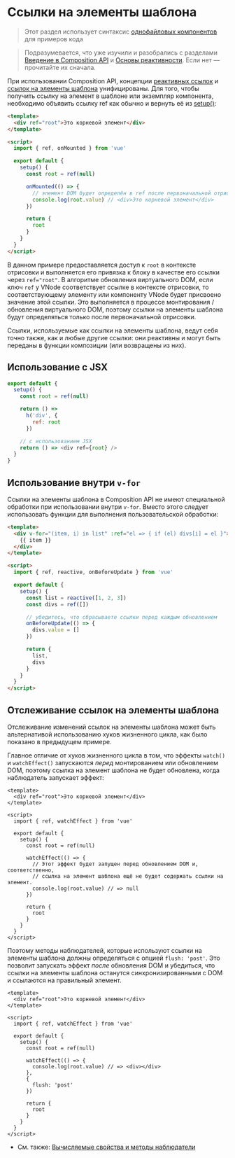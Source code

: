# Ссылки на элементы шаблона

> Этот раздел использует синтаксис [однофайловых компонентов](single-file-component.md) для примеров кода

> Подразумевается, что уже изучили и разобрались с разделами [Введение в Composition API](composition-api-introduction.md) и [Основы реактивности](reactivity-fundamentals.md). Если нет — прочитайте их сначала.

При использовании Composition API, концепции [реактивных ссылок](reactivity-fundamentals.md#creating-standalone-reactive-values-as-refs) и [ссылок на элементы шаблона](component-template-refs.md) унифицированы. Для того, чтобы получить ссылку на элемент в шаблоне или экземпляр компонента, необходимо объявить ссылку ref как обычно и вернуть её из [setup()](composition-api-setup.md):

```html
<template>
  <div ref="root">Это корневой элемент</div>
</template>

<script>
  import { ref, onMounted } from 'vue'

  export default {
    setup() {
      const root = ref(null)

      onMounted(() => {
        // элемент DOM будет определён в ref после первоначальной отрисовки
        console.log(root.value) // <div>Это корневой элемент</div>
      })

      return {
        root
      }
    }
  }
</script>
```

В данном примере предоставляется доступ к `root` в контексте отрисовки и выполняется его привязка к блоку в качестве его ссылки через `ref="root"`. В алгоритме обновления виртуального DOM, если ключ `ref` у VNode соответствует ссылке в контексте отрисовки, то соответствующему элементу или компоненту VNode будет присвоено значение этой ссылки. Это выполняется в процессе монтирования / обновления виртуального DOM, поэтому ссылки на элементы шаблона будут определяться только после первоначальной отрисовки.

Ссылки, используемые как ссылки на элементы шаблона, ведут себя точно также, как и любые другие ссылки: они реактивны и могут быть переданы в функции композиции (или возвращены из них).

## Использование с JSX

```js
export default {
  setup() {
    const root = ref(null)

    return () =>
      h('div', {
        ref: root
      })

    // с использованием JSX
    return () => <div ref={root} />
  }
}
```

## Использование внутри `v-for`

Ссылки на элементы шаблона в Composition API не имеют специальной обработки при использовании внутри `v-for`. Вместо этого следует использовать функции для выполнения пользовательской обработки:

```html
<template>
  <div v-for="(item, i) in list" :ref="el => { if (el) divs[i] = el }">
    {{ item }}
  </div>
</template>

<script>
  import { ref, reactive, onBeforeUpdate } from 'vue'

  export default {
    setup() {
      const list = reactive([1, 2, 3])
      const divs = ref([])

      // убедитесь, что сбрасываете ссылки перед каждым обновлением
      onBeforeUpdate(() => {
        divs.value = []
      })

      return {
        list,
        divs
      }
    }
  }
</script>
```

## Отслеживание ссылок на элементы шаблона

Отслеживание изменений ссылок на элементы шаблона может быть альтернативой использованию хуков жизненного цикла, как было показано в предыдущем примере.

Главное отличие от хуков жизненного цикла в том, что эффекты `watch()` и `watchEffect()` запускаются *перед* монтированием или обновлением DOM, поэтому ссылка на элемент шаблона не будет обновлена, когда наблюдатель запускает эффект:

```vue
<template>
  <div ref="root">Это корневой элемент</div>
</template>

<script>
  import { ref, watchEffect } from 'vue'

  export default {
    setup() {
      const root = ref(null)

      watchEffect(() => {
        // Этот эффект будет запущен перед обновлением DOM и, соответственно, 
        // ссылка на элемент шаблона ещё не будет содержать ссылки на элемент.
        console.log(root.value) // => null
      })

      return {
        root
      }
    }
  }
</script>
```

Поэтому методы наблюдателей, которые используют ссылки на элементы шаблона должны определяться с опцией `flush: 'post'`. Это позволит запускать эффект *после* обновления DOM и убедиться, что ссылки на элементы шаблона останутся синхронизированными с DOM и ссылаются на правильный элемент.

```vue
<template>
  <div ref="root">Это корневой элемент</div>
</template>

<script>
  import { ref, watchEffect } from 'vue'

  export default {
    setup() {
      const root = ref(null)

      watchEffect(() => {
        console.log(root.value) // => <div></div>
      }, 
      {
        flush: 'post'
      })

      return {
        root
      }
    }
  }
</script>
```

* См. также: [Вычисляемые свойства и методы наблюдатели](reactivity-computed-watchers.md#effect-flush-timing)
